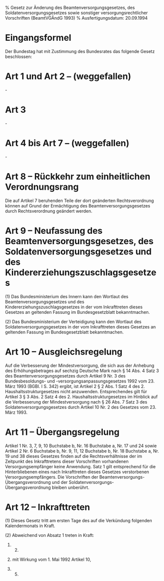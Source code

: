 % Gesetz zur Änderung des Beamtenversorgungsgesetzes, des Soldatenversorgungsgesetzes sowie sonstiger versorgungsrechtlicher Vorschriften  (BeamtVGÄndG 1993)
% Ausfertigungsdatum: 20.09.1994
 
# Eingangsformel

Der Bundestag hat mit Zustimmung des Bundesrates das folgende Gesetz beschlossen:

# Art 1 und Art 2 – (weggefallen)

\-

# Art 3

\-

# Art 4 bis Art 7 – (weggefallen)

\-

# Art 8 – Rückkehr zum einheitlichen Verordnungsrang

Die auf Artikel 7 beruhenden Teile der dort geänderten Rechtsverordnung können auf Grund der Ermächtigung des Beamtenversorgungsgesetzes durch Rechtsverordnung geändert werden.

# Art 9 – Neufassung des Beamtenversorgungsgesetzes, des Soldatenversorgungsgesetzes und des Kindererziehungszuschlagsgesetzes

(1) Das Bundesministerium des Innern kann den Wortlaut des Beamtenversorgungsgesetzes und des Kindererziehungszuschlagsgesetzes in der vom Inkrafttreten dieses Gesetzes an geltenden Fassung im Bundesgesetzblatt bekanntmachen.

(2) Das Bundesministerium der Verteidigung kann den Wortlaut des Soldatenversorgungsgesetzes in der vom Inkrafttreten dieses Gesetzes an geltenden Fassung im Bundesgesetzblatt bekanntmachen.

# Art 10 – Ausgleichsregelung

Auf die Verbesserung der Mindestversorgung, die sich aus der Anhebung des Erhöhungsbetrages auf sechzig Deutsche Mark nach § 14 Abs. 4 Satz 3 des Beamtenversorgungsgesetzes durch Artikel 9 Nr. 3 des Bundesbesoldungs- und -versorgungsanpassungsgesetzes 1992 vom 23. März 1993 (BGBl. I S. 342) ergibt, ist Artikel 2 § 2 Abs. 1 Satz 4 des 2. Haushaltsstrukturgesetzes nicht anzuwenden. Entsprechendes gilt für Artikel 3 § 3 Abs. 2 Satz 4 des 2. Haushaltsstrukturgesetzes im Hinblick auf die Verbesserung der Mindestversorgung nach § 26 Abs. 7 Satz 3 des Soldatenversorgungsgesetzes durch Artikel 10 Nr. 2 des Gesetzes vom 23. März 1993.

# Art 11 – Übergangsregelung

Artikel 1 Nr. 3, 7, 9, 10 Buchstabe b, Nr. 16 Buchstabe a, Nr. 17 und 24 sowie Artikel 2 Nr. 6 Buchstabe b, Nr. 9, 11, 12 Buchstabe b, Nr. 18 Buchstabe a, Nr. 19 und 38 dieses Gesetzes finden auf die Rechtsverhältnisse der im Zeitpunkt des Inkrafttretens dieser Vorschriften vorhandenen Versorgungsempfänger keine Anwendung. Satz 1 gilt entsprechend für die Hinterbliebenen eines nach Inkrafttreten dieses Gesetzes verstorbenen Versorgungsempfängers. Die Vorschriften der Beamtenversorgungs-Übergangsverordnung und der Soldatenversorgungs-Übergangsverordnung bleiben unberührt.

# Art 12 – Inkrafttreten

(1) Dieses Gesetz tritt am ersten Tage des auf die Verkündung folgenden Kalendermonats in Kraft.

(2) Abweichend von Absatz 1 treten in Kraft:  
1. 2.

3. mit Wirkung vom 1. Mai 1992 Artikel 10,

4. 5.
